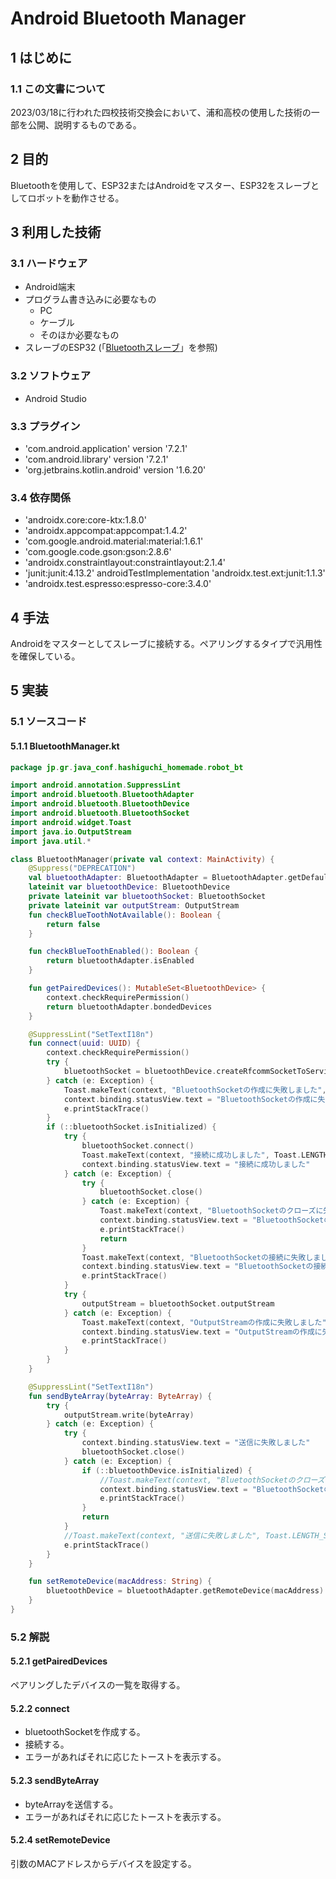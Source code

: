 # Android Bluetooth Manager

## 1 はじめに

### 1.1 この文書について

2023/03/18に行われた四校技術交換会において、浦和高校の使用した技術の一部を公開、説明するものである。

## 2 目的

Bluetoothを使用して、ESP32またはAndroidをマスター、ESP32をスレーブとしてロボットを動作させる。

## 3 利用した技術

### 3.1 ハードウェア

- Android端末
- プログラム書き込みに必要なもの
  - PC
  - ケーブル
  - そのほか必要なもの
- スレーブのESP32 (「[Bluetoothスレーブ](Bluetooth%20スレーブ.md)」を参照)

### 3.2 ソフトウェア

- Android Studio

### 3.3 プラグイン

- 'com.android.application' version '7.2.1'
- 'com.android.library' version '7.2.1'
- 'org.jetbrains.kotlin.android' version '1.6.20'

### 3.4 依存関係

- 'androidx.core:core-ktx:1.8.0'
- 'androidx.appcompat:appcompat:1.4.2'
- 'com.google.android.material:material:1.6.1'
- 'com.google.code.gson:gson:2.8.6'
- 'androidx.constraintlayout:constraintlayout:2.1.4'
- 'junit:junit:4.13.2'
    androidTestImplementation 'androidx.test.ext:junit:1.1.3'
- 'androidx.test.espresso:espresso-core:3.4.0'

## 4 手法

Androidをマスターとしてスレーブに接続する。ペアリングするタイプで汎用性を確保している。

## 5 実装

### 5.1 ソースコード

#### 5.1.1 BluetoothManager.kt

```kotlin
package jp.gr.java_conf.hashiguchi_homemade.robot_bt

import android.annotation.SuppressLint
import android.bluetooth.BluetoothAdapter
import android.bluetooth.BluetoothDevice
import android.bluetooth.BluetoothSocket
import android.widget.Toast
import java.io.OutputStream
import java.util.*

class BluetoothManager(private val context: MainActivity) {
    @Suppress("DEPRECATION")
    val bluetoothAdapter: BluetoothAdapter = BluetoothAdapter.getDefaultAdapter()
    lateinit var bluetoothDevice: BluetoothDevice
    private lateinit var bluetoothSocket: BluetoothSocket
    private lateinit var outputStream: OutputStream
    fun checkBlueToothNotAvailable(): Boolean {
        return false
    }

    fun checkBlueToothEnabled(): Boolean {
        return bluetoothAdapter.isEnabled
    }

    fun getPairedDevices(): MutableSet<BluetoothDevice> {
        context.checkRequirePermission()
        return bluetoothAdapter.bondedDevices
    }

    @SuppressLint("SetTextI18n")
    fun connect(uuid: UUID) {
        context.checkRequirePermission()
        try {
            bluetoothSocket = bluetoothDevice.createRfcommSocketToServiceRecord(uuid)
        } catch (e: Exception) {
            Toast.makeText(context, "BluetoothSocketの作成に失敗しました", Toast.LENGTH_SHORT).show()
            context.binding.statusView.text = "BluetoothSocketの作成に失敗しました"
            e.printStackTrace()
        }
        if (::bluetoothSocket.isInitialized) {
            try {
                bluetoothSocket.connect()
                Toast.makeText(context, "接続に成功しました", Toast.LENGTH_SHORT).show()
                context.binding.statusView.text = "接続に成功しました"
            } catch (e: Exception) {
                try {
                    bluetoothSocket.close()
                } catch (e: Exception) {
                    Toast.makeText(context, "BluetoothSocketのクローズに失敗しました", Toast.LENGTH_LONG).show()
                    context.binding.statusView.text = "BluetoothSocketのクローズに失敗しました"
                    e.printStackTrace()
                    return
                }
                Toast.makeText(context, "BluetoothSocketの接続に失敗しました", Toast.LENGTH_SHORT).show()
                context.binding.statusView.text = "BluetoothSocketの接続に失敗しました"
                e.printStackTrace()
            }
            try {
                outputStream = bluetoothSocket.outputStream
            } catch (e: Exception) {
                Toast.makeText(context, "OutputStreamの作成に失敗しました", Toast.LENGTH_SHORT).show()
                context.binding.statusView.text = "OutputStreamの作成に失敗しました"
                e.printStackTrace()
            }
        }
    }

    @SuppressLint("SetTextI18n")
    fun sendByteArray(byteArray: ByteArray) {
        try {
            outputStream.write(byteArray)
        } catch (e: Exception) {
            try {
                context.binding.statusView.text = "送信に失敗しました"
                bluetoothSocket.close()
            } catch (e: Exception) {
                if (::bluetoothDevice.isInitialized) {
                    //Toast.makeText(context, "BluetoothSocketのクローズに失敗しました", Toast.LENGTH_SHORT).show()
                    context.binding.statusView.text = "BluetoothSocketのクローズに失敗しました"
                    e.printStackTrace()
                }
                return
            }
            //Toast.makeText(context, "送信に失敗しました", Toast.LENGTH_SHORT).show()
            e.printStackTrace()
        }
    }

    fun setRemoteDevice(macAddress: String) {
        bluetoothDevice = bluetoothAdapter.getRemoteDevice(macAddress)
    }
}
```

### 5.2 解説

#### 5.2.1 getPairedDevices

ペアリングしたデバイスの一覧を取得する。

#### 5.2.2 connect

- bluetoothSocketを作成する。
- 接続する。
- エラーがあればそれに応じたトーストを表示する。

#### 5.2.3 sendByteArray

- byteArrayを送信する。
- エラーがあればそれに応じたトーストを表示する。

#### 5.2.4 setRemoteDevice

引数のMACアドレスからデバイスを設定する。

